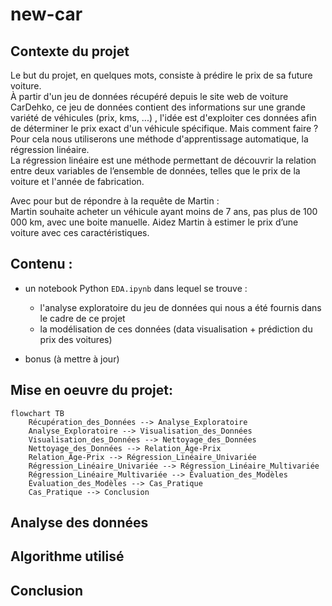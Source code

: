 # new-car

## Contexte du projet

Le but du projet, en quelques mots, consiste à prédire le prix de sa future voiture.   
À partir d'un jeu de données récupéré depuis le site web de voiture CarDehko, ce jeu de données contient des informations sur une grande variété de véhicules (prix, kms, ...) , l'idée est d'exploiter ces données afin de déterminer le prix exact d'un véhicule spécifique.
Mais comment faire ?   
Pour cela nous utiliserons une méthode d'apprentissage automatique, la régression linéaire.   
La régression linéaire est une méthode permettant de découvrir la relation entre deux variables de l’ensemble de données, telles que le prix de la voiture et l'année de fabrication.   

Avec pour but de répondre à la requête de Martin :    
Martin souhaite acheter un véhicule ayant moins de 7 ans, pas plus de 100 000 km, avec une boite manuelle. Aidez Martin à estimer le prix d’une voiture avec ces caractéristiques.

## Contenu :
- un notebook Python `EDA.ipynb` dans lequel se trouve :
    - l'analyse exploratoire du jeu de données qui nous a été fournis dans le cadre de ce projet
    - la modélisation de ces données (data visualisation + prédiction du prix des voitures)

- bonus (à mettre à jour)

## Mise en oeuvre du projet:
```mermaid
flowchart TB
    Récupération_des_Données --> Analyse_Exploratoire
    Analyse_Exploratoire --> Visualisation_des_Données
    Visualisation_des_Données --> Nettoyage_des_Données
    Nettoyage_des_Données --> Relation_Âge-Prix
    Relation_Âge-Prix --> Régression_Linéaire_Univariée
    Régression_Linéaire_Univariée --> Régression_Linéaire_Multivariée
    Régression_Linéaire_Multivariée --> Évaluation_des_Modèles
    Évaluation_des_Modèles --> Cas_Pratique
    Cas_Pratique --> Conclusion
```

## Analyse des données

## Algorithme utilisé

## Conclusion